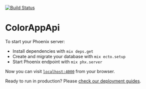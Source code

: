 [![Build Status](https://travis-ci.org/tijmendegraaff/color_app_api.svg?branch=master)](https://travis-ci.org/tijmendegraaff/color_app_api)

# ColorAppApi

To start your Phoenix server:

- Install dependencies with `mix deps.get`
- Create and migrate your database with `mix ecto.setup`
- Start Phoenix endpoint with `mix phx.server`

Now you can visit [`localhost:4000`](http://localhost:4000) from your browser.

Ready to run in production? Please [check our deployment guides](https://hexdocs.pm/phoenix/deployment.html).
